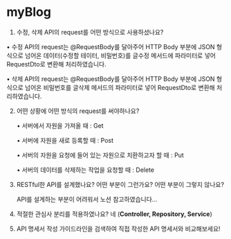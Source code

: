 # myBlog
1. 수정, 삭제 API의 request를 어떤 방식으로 사용하셨나요? 

  • 수정 API의 request는  @RequestBody를 달아주어 HTTP Body 부분에 JSON 형식으로 넘어온 데이터(수정할 테이터, 비밀번호)를 
    글수정 메서드에 파라미터로 넣어 RequestDto로 변환해 처리하였습니다.
   
  • 삭제 API의 request는 @RequestBody를 달아주어 HTTP Body 부분에 JSON 형식으로 넘어온 비밀번호를
    글삭제 메서드의 파라미터로 넣어 RequestDto로 변환해 처리하였습니다. 
   
2. 어떤 상황에 어떤 방식의 request를 써야하나요? 

   • 서버에서 자원을 가져올 때 : Get
   
   • 서버에 자원을 새로 등록할 때 : Post
   
   • 서버의 자원을 요청에 들어 있는 자원으로 치환하고자 할 때 : Put
   
   • 서버의 데이터를 삭제하는 작업을 요청할 때 : Delete
   
3. RESTful한 API를 설계했나요? 어떤 부분이 그런가요? 어떤 부분이 그렇지 않나요? 

   API를 설계하는 부분이 어려워서 노션 참고하였습니다...
   
4. 적절한 관심사 분리를 적용하였나요? 네 (**Controller, Repository, Service**)

5. API 명세서 작성 가이드라인을 검색하여 직접 작성한 API 명세서와 비교해보세요! 
